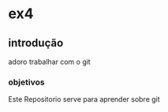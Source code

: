# ex4
## introdução

adoro trabalhar com o git

### objetivos

Este Repositorio serve para aprender sobre git
